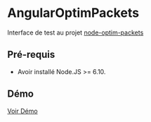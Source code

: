 # AngularOptimPackets

Interface de test au projet [node-optim-packets](https://github.com/joevin22/node-optim-packets)

## Pré-requis

* Avoir installé Node.JS >= 6.10.

## Démo

[Voir Démo](https://angular-optim-packets.herokuapp.com)

